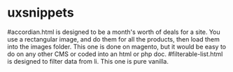 # uxsnippets

#accordian.html is designed to be a month's worth of deals for a site. You use a rectangular image, and do them for all the products, then load them into the images folder. This one is done on magento, but it would be easy to do on any other CMS or coded into an html or php doc. 
#filterable-list.html is designed to filter data from li. This one is pure vanilla.
